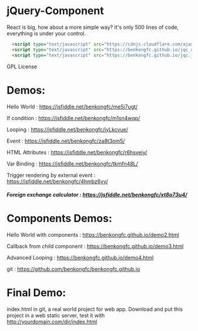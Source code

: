 # jQuery-Component
React is big, how about a more simple way? It's only 500 lines of code, everything is under your control.

```html
  <script type="text/javascript" src="https://cdnjs.cloudflare.com/ajax/libs/jquery/3.3.1/jquery.min.js"></script>
  <script type="text/javascript" src="https://benkongfc.github.io/jqc_utils.js"></script>
  <script type="text/javascript" src="https://benkongfc.github.io/jqc.js"></script>
```

GPL License 

# Demos:

Hello World : https://jsfiddle.net/benkongfc/me5j7ugt/

If condition : https://jsfiddle.net/benkongfc/m1sn4wqp/

Looping : https://jsfiddle.net/benkongfc/jyLkcvue/

Event : https://jsfiddle.net/benkongfc/za8t3om5/

HTML Attributes : https://jsfiddle.net/benkongfc/r6hsvejy/

Var Binding : https://jsfiddle.net/benkongfc/tkmfn48L/

Trigger rendering by external event : https://jsfiddle.net/benkongfc/4hmbz6vy/

##### Foreign exchange calculator : https://jsfiddle.net/benkongfc/xt8o73u4/

# Components Demos:

Hello World with components : https://benkongfc.github.io/demo2.html

Callback from child component : https://benkongfc.github.io/demo3.html

Advanced Looping : https://benkongfc.github.io/demo4.html

git : https://github.com/benkongfc/benkongfc.github.io

# Final Demo:

index.html in git, a real world project for web app. Download and put this project in a web static server, test it with http://yourdomain.com/dir/index.html
